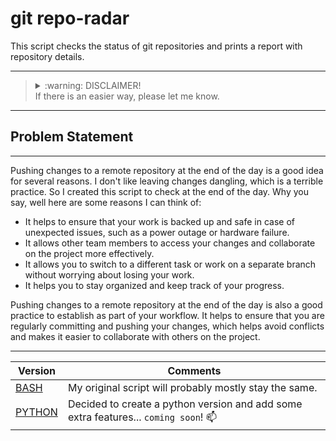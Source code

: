 # git repo-radar

This script checks the status of git repositories and prints a report with repository details.

---

> <details><summary>:warning: DISCLAIMER!</summary>:boom: USE AT OWN RISK :exclamation:</details>
> If there is an easier way, please let me know.

---

## Problem Statement

---

Pushing changes to a remote repository at the end of the day is a good idea for several reasons. I don't like leaving changes dangling, which is a terrible practice. So I created this script to check at the end of the day. Why you say, well here are some reasons I can think of:

- It helps to ensure that your work is backed up and safe in case of unexpected issues, such as a power outage or hardware failure.
- It allows other team members to access your changes and collaborate on the project more effectively.
- It allows you to switch to a different task or work on a separate branch without worrying about losing your work.
- It helps you to stay organized and keep track of your progress.

Pushing changes to a remote repository at the end of the day is also a good practice to establish as part of your workflow. It helps to ensure that you are regularly committing and pushing your changes, which helps avoid conflicts and makes it easier to collaborate with others on the project.

---

| Version                      | Comments                                                                                   |
| ---------------------------- | ------------------------------------------------------------------------------------------ |
| [BASH](./bash/README.md)     | My original script will probably mostly stay the same.                                     |
| [PYTHON](./python/README.md) | Decided to create a python version and add some extra features... `coming soon`! :mailbox: |
